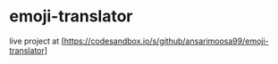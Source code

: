 # emoji-translator
live project at [https://codesandbox.io/s/github/ansarimoosa99/emoji-translator]
